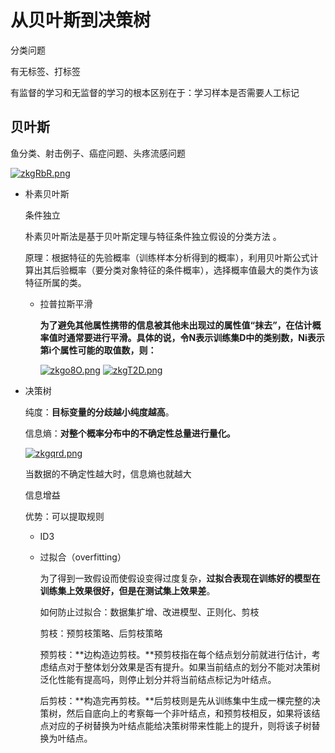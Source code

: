 # 从贝叶斯到决策树

分类问题

有无标签、打标签

有监督的学习和无监督的学习的根本区别在于：学习样本是否需要人工标记

## 贝叶斯

鱼分类、射击例子、癌症问题、头疼流感问题

[![zkgRbR.png](https://s1.ax1x.com/2022/11/14/zkgRbR.png)](https://imgse.com/i/zkgRbR)



- 朴素贝叶斯

  条件独立

  朴素贝叶斯法是基于贝叶斯定理与特征条件独立假设的分类方法 。

  原理：根据特征的先验概率（训练样本分析得到的概率），利用贝叶斯公式计算出其后验概率（要分类对象特征的条件概率），选择概率值最大的类作为该特征所属的类。

  - 拉普拉斯平滑

    **为了避免其他属性携带的信息被其他未出现过的属性值“抹去”，在估计概率值时通常要进行平滑。具体的说，令N表示训练集D中的类别数，Ni表示第i个属性可能的取值数，则：**

    [![zkgo8O.png](https://s1.ax1x.com/2022/11/14/zkgo8O.png)](https://imgse.com/i/zkgo8O)
    [![zkgT2D.png](https://s1.ax1x.com/2022/11/14/zkgT2D.png)](https://imgse.com/i/zkgT2D)

    

- 决策树

  纯度：**目标变量的分歧越小纯度越高**。

  信息熵：**对整个概率分布中的不确定性总量进行量化。**

  [![zkgqrd.png](https://s1.ax1x.com/2022/11/14/zkgqrd.png)](https://imgse.com/i/zkgqrd)

  当数据的不确定性越大时，信息熵也就越大

  信息增益

  优势：可以提取规则

  - ID3

  - 过拟合（overfitting）

    为了得到一致假设而使假设变得过度复杂，**过拟合表现在训练好的模型在训练集上效果很好，但是在测试集上效果差**。

    如何防止过拟合：数据集扩增、改进模型、正则化、剪枝

    剪枝：预剪枝策略、后剪枝策略

    预剪枝：**边构造边剪枝。**预剪枝指在每个结点划分前就进行估计，考虑结点对于整体划分效果是否有提升。如果当前结点的划分不能对决策树泛化性能有提高吗，则停止划分并将当前结点标记为叶结点。

    后剪枝：**构造完再剪枝。**后剪枝则是先从训练集中生成一棵完整的决策树，然后自底向上的考察每一个非叶结点，和预剪枝相反，如果将该结点对应的子树替换为叶结点能给决策树带来性能上的提升，则将该子树替换为叶结点。
